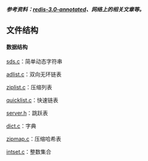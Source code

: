 ##### 参考资料：[redis-3.0-annotated](https://github.com/huangz1990/redis-3.0-annotated)、网络上的相关文章等。

## 文件结构

#### 数据结构

[sds.c](./src/sds.c)：简单动态字符串

[adlist.c](./src/adlist.c)：双向无环链表

[ziplist.c](./src/ziplist.c)：压缩列表

[quicklist.c](./src/quicklist.c)：快速链表

[server.h](./src/server.h)：跳跃表

[dict.c](./src/dict.c)：字典

[zipmap.c](./src/zipmap.c)：压缩哈希表

[intset.c](./src/intset.c)：整数集合